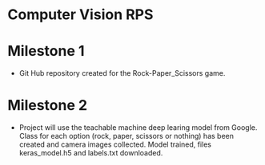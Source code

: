 # Computer Vision RPS

# Milestone 1
- Git Hub repository created for the Rock-Paper_Scissors game.

# Milestone 2
- Project will use the teachable machine deep learing model from Google.
Class for each option (rock, paper, scissors or nothing) has been created and camera images collected.
Model trained, files keras_model.h5 and labels.txt downloaded.

